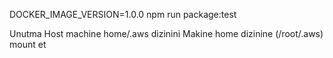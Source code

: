 DOCKER_IMAGE_VERSION=1.0.0 npm run package:test

Unutma Host machine home/.aws dizinini Makine home dizinine (/root/.aws) mount et
